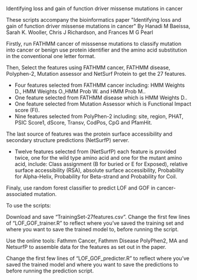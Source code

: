Identifying loss and gain of function driver missense mutations in cancer

These scripts accompany the bioinformatics paper "Identifying loss and gain of function driver missense mutations in cancer" By Hanadi M Baeissa, Sarah K. Wooller, Chris J Richardson, and Frances M G Pearl

Firstly, run FATHMM cancer of misssense mutations to classify mutation into cancer or benign 
use protein identifier and the amino acid substitution in the conventional one letter format.

Then, Select the features using FATHMM cancer, FATHMM disease, Polyphen-2, Mutation assessor and NetSurf Protein to get the 27 features.

- Four features selected from FATHMM cancer including: HMM Weights D., HMM Weights O.,HMM Prob W. and HMM Prob M..
- One feature selected from FATHMM disease which is HMM Weights D..
- One feature selected from Mutation Assessor which is Functional Impact score (FI).
- Nine features selected from PolyPhen-2 including: site, region, PHAT, PSIC Score1, dScore, Transv, CodPos, CpG and PfamHit. 

The last source of features was the protein  surface accessibility and secondary structure predictions (NetSurfP) server.
- Twelve features selected from (NetSurfP) each feature is provided twice, one for the wild type amino acid and one for 
the mutant amino acid, include: Class assignment (B for buried or E for Exposed), relative surface accessibility (RSA), absolute surface accessibility, Probability for Alpha-Helix, Probability for Beta-strand and Probability for Coil.


Finaly, use random forest classifier to predict LOF and GOF in cancer- associated mutation.


To use the scripts:

Download and save “TrainingSet-27features.csv”. Change the first few lines of “LOF_GOF_trainer.R” to reflect where you’ve saved the training set and where you want to save the trained model to, before running the script.

Use the online tools: Fathmm Cancer, Fathmm Disease PolyPhen2, MA and NetsurfP to assemble data for the features as set out in the paper.

Change the first few lines of “LOF_GOF_predicter.R” to reflect where you’ve saved the trained model and where you want to save the predictions to before running the prediction script.
